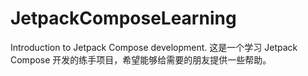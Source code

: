 # JetpackComposeLearning
Introduction to Jetpack Compose development.
这是一个学习 Jetpack Compose 开发的练手项目，希望能够给需要的朋友提供一些帮助。
